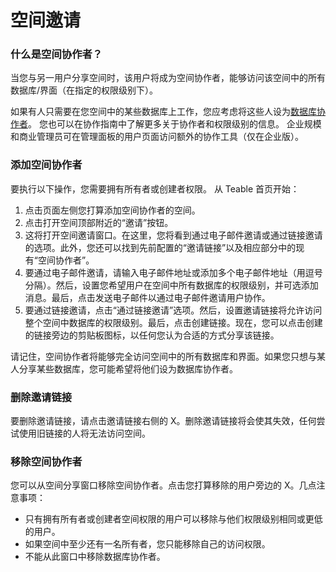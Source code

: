 # 空间邀请

### 什么是空间协作者？

当您与另一用户分享空间时，该用户将成为空间协作者，能够访问该空间中的所有数据库/界面（在指定的权限级别下）。

如果有人只需要在您空间中的某些数据库上工作，您应考虑将这些人设为[数据库协作者](broken-reference)。 您也可以在协作指南中了解更多关于协作者和权限级别的信息。 企业规模和商业管理员可在管理面板的用户页面访问额外的协作工具（仅在企业版）。

### 添加空间协作者

要执行以下操作，您需要拥有所有者或创建者权限。 从 Teable 首页开始：

1. 点击页面左侧您打算添加空间协作者的空间。
2. 点击打开空间顶部附近的“邀请”按钮。
3. 这将打开空间邀请窗口。在这里，您将看到通过电子邮件邀请或通过链接邀请的选项。此外，您还可以找到先前配置的“邀请链接”以及相应部分中的现有“空间协作者”。
4. 要通过电子邮件邀请，请输入电子邮件地址或添加多个电子邮件地址（用逗号分隔）。然后，设置您希望用户在空间中所有数据库的权限级别，并可选添加消息。最后，点击发送电子邮件以通过电子邮件邀请用户协作。
5. 要通过链接邀请，点击“通过链接邀请”选项。然后，设置邀请链接将允许访问整个空间中数据库的权限级别。最后，点击创建链接。现在，您可以点击创建的链接旁边的剪贴板图标，以任何您认为合适的方式分享该链接。

请记住，空间协作者将能够完全访问空间中的所有数据库和界面。如果您只想与某人分享某些数据库，您可能希望将他们设为数据库协作者。

### 删除邀请链接

要删除邀请链接，请点击邀请链接右侧的 X。删除邀请链接将会使其失效，任何尝试使用旧链接的人将无法访问空间。

### 移除空间协作者

您可以从空间分享窗口移除空间协作者。点击您打算移除的用户旁边的 X。几点注意事项：

* 只有拥有所有者或创建者空间权限的用户可以移除与他们权限级别相同或更低的用户。
* 如果空间中至少还有一名所有者，您只能移除自己的访问权限。
* 不能从此窗口中移除数据库协作者。
